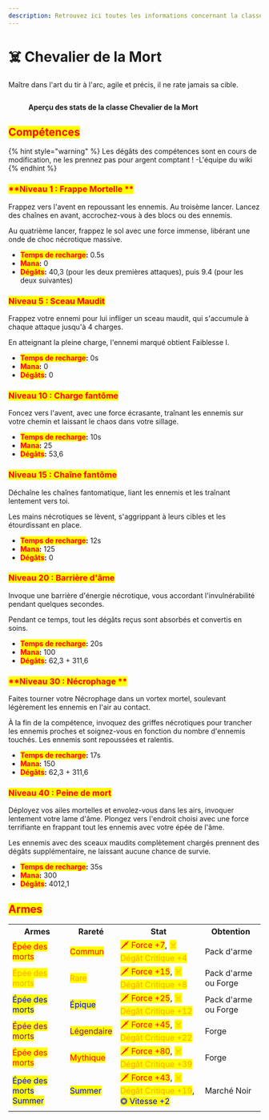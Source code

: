 ```yaml
---
description: Retrouvez ici toutes les informations concernant la classe Chevalier de la Mort
---
```


# ☠️ Chevalier de la Mort
Maître dans l'art du tir à l'arc, agile et précis, il ne rate jamais sa cible.


<figure><img src="../../.gitbook/assets/Les_Classes/Chevalier_de_la_Mort.png" alt=""><figcaption><p><strong>Aperçu des stats de la classe Chevalier de la Mort</strong></p></figcaption></figure>

## <mark style="color:red;">Compétences</mark>

{% hint style="warning" %}
Les dégâts des compétences sont en cours de modification, ne les prennez pas pour argent comptant !
-L'équipe du wiki
{% endhint %}

### <mark style="color:red;">**Niveau 1 : Frappe Mortelle **</mark>

Frappez vers l'avent en repoussant les ennemis. Au troisème lancer. Lancez des chaînes en avant, accrochez-vous à des blocs ou des ennemis.

Au quatrième lancer, frappez le sol avec une force immense, libérant une onde de choc nécrotique massive.

* <mark style="color:red;">**Temps de recharge**</mark>**:** 0.5s
* <mark style="color:red;">**Mana**</mark>**:** 0
* <mark style="color:red;">**Dégâts**</mark>**:** 40,3 (pour les deux premières attaques), puis 9.4 (pour les deux suivantes)

### <mark style="color:red;">**Niveau 5 : Sceau Maudit**</mark>

Frappez votre ennemi pour lui infliger un sceau maudit, qui s'accumule à chaque attaque jusqu'à 4 charges.

En atteignant la pleine charge, l'ennemi marqué obtient Faiblesse I.

* <mark style="color:red;">**Temps de recharge**</mark>**:** 0s
* <mark style="color:red;">**Mana**</mark>**:** 0
* <mark style="color:red;">**Dégâts**</mark>**:** 0

### <mark style="color:red;">**Niveau 10 : Charge fantôme**</mark>

Foncez vers l'avent, avec une force écrasante, traînant les ennemis sur votre chemin et laissant le chaos dans votre sillage.

* <mark style="color:red;">**Temps de recharge**</mark>**:** 10s
* <mark style="color:red;">**Mana**</mark>**:** 25
* <mark style="color:red;">**Dégâts**</mark>**:** 53,6

### <mark style="color:red;">**Niveau 15 : Chaîne fantôme**</mark>

Déchaîne les chaînes fantomatique, liant les ennemis et les traînant lentement vers toi.

Les mains nécrotiques se lèvent, s'aggrippant à leurs cibles et les étourdissant en place.

* <mark style="color:red;">**Temps de recharge**</mark>**:** 12s
* <mark style="color:red;">**Mana**</mark>**:** 125
* <mark style="color:red;">**Dégâts**</mark>**:** 0

### <mark style="color:red;">**Niveau 20 : Barrière d'âme**</mark>

Invoque une barrière d'énergie nécrotique, vous accordant l'invulnérabilité pendant quelques secondes.

Pendant ce temps, tout les dégâts reçus sont absorbés et convertis en soins.

* <mark style="color:red;">**Temps de recharge**</mark>**:** 20s
* <mark style="color:red;">**Mana**</mark>**:** 100
* <mark style="color:red;">**Dégâts**</mark>**:**  62,3 + 311,6

### <mark style="color:red;">**Niveau 30 : Nécrophage **</mark>

Faites tourner votre Nécrophage dans un vortex mortel, soulevant légèrement les ennemis en l'air au contact.

À la fin de la compétence, invoquez des griffes nécrotiques pour trancher les ennemis proches et soignez-vous en fonction du nombre d'ennemis touchés. Les ennemis sont repoussées et ralentis.

* <mark style="color:red;">**Temps de recharge**</mark>**:** 17s
* <mark style="color:red;">**Mana**</mark>**:** 150
* <mark style="color:red;">**Dégâts**</mark>**:** 62,3 + 311,6

### <mark style="color:red;">**Niveau 40 : Peine de mort**</mark>

Déployez vos ailes mortelles et envolez-vous dans les airs, invoquer lentement votre lame d'âme. Plongez vers l'endroit choisi avec une force terrifiante en frappant tout les ennemis avec votre épée de l'âme.

Les ennemis avec des sceaux maudits complètement chargés prennent des dégâts supplémentaire, ne laissant aucune chance de survie.

* <mark style="color:red;">**Temps de recharge**</mark>**:** 35s
* <mark style="color:red;">**Mana**</mark>**:** 300
* <mark style="color:red;">**Dégâts**</mark>**:** 4012,1

## <mark style="color:red;">Armes</mark>

<table>
  <tr>
    <th>Armes</th>
    <th>Rareté</th>
    <th>Stat</th>
    <th>Obtention</th>
  </tr>
  <tr>
    <td><mark style="color:red;">Épée des morts</mark></td>
    <td><mark style="color:red;">Commun</mark></td>
    <td><mark style="color:red;">🗡 Force +7</mark>, <mark style="color:orange;">☠ Dégât Critique +4</mark></td>
    <td>Pack d'arme</td>
  </tr>
  <tr>
    <td><mark style="color:orange;">Épée des morts</mark></td>
    <td><mark style="color:orange;">Rare</mark></td>
    <td><mark style="color:red;">🗡 Force +15</mark>, <mark style="color:orange;">☠ Dégât Critique +8</mark></td>
    <td>Pack d'arme ou Forge</td>
  </tr>
  <tr>
    <td><mark style="color:blue;">Épée des morts</mark></td>
    <td><mark style="color:blue;">Épique</mark></td>
    <td><mark style="color:red;">🗡 Force +25</mark>, <mark style="color:orange;">☠ Dégât Critique +12</mark></td>
    <td>Pack d'arme ou Forge</td>
  </tr>
  <tr>
    <td><mark style="color:purple;">Épée des morts</mark></td>
    <td><mark style="color:purple;">Légendaire</mark></td>
    <td><mark style="color:red;">🗡 Force +45</mark>, <mark style="color:orange;">☠ Dégât Critique +22</mark></td>
    <td>Forge</td>
  </tr>
  <tr>
    <td><mark style="color:red;">Épée des morts</mark></td>
    <td><mark style="color:red;">Mythique</mark></td>
    <td><mark style="color:red;">🗡 Force +80</mark>, <mark style="color:orange;">☠ Dégât Critique +39</mark></td>
    <td>Forge</td>
  </tr>
  <tr>
    <td><mark style="color:blue;">Épée des morts Summer</mark></td>
    <td><mark style="color:blue;">Summer</mark></td>
    <td><mark style="color:red;">🗡 Force +43</mark>, <mark style="color:orange;">☠ Dégât Critique +19</mark>, <mark style="color:blue;">◎ Vitesse +2</mark></td>
    <td>Marché Noir</td>
  </tr>
</table>